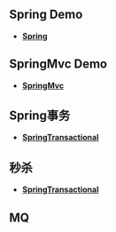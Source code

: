 ## Spring Demo

* [**Spring**](../docs/spring1.md)


## SpringMvc Demo

* [**SpringMvc**](../docs/springmvc.md)

## Spring事务

* [**SpringTransactional**](../docs/springTransactional.md)

## 秒杀

* [**SpringTransactional**](../docs/springTransactional.md)

## MQ  

